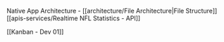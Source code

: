 Native App Architecture - [[architecture/File Architecture|File Structure]]
[[apis-services/Realtime NFL Statistics - API]]




[[Kanban - Dev 01]]

